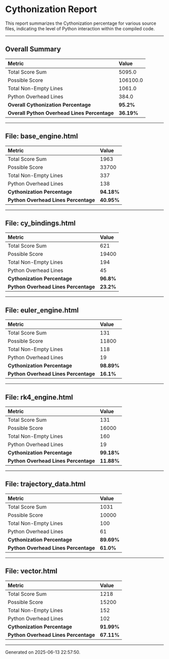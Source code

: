 # Cythonization Report

This report summarizes the Cythonization percentage for various source files, indicating the level of Python interaction within the compiled code.

---
## Overall Summary

| Metric                                 | Value       |
| :------------------------------------- | :---------- |
| Total Score Sum                        | 5095.0      |
| Possible Score                         | 106100.0      |
| Total Non-Empty Lines                  | 1061.0      |
| Python Overhead Lines                  | 384.0      |
| **Overall Cythonization Percentage** | **95.2%** |
| **Overall Python Overhead Lines Percentage** | **36.19%** |

---
## File: base_engine.html

| Metric                         | Value       |
| :----------------------------- | :---------- |
| Total Score Sum                | 1963      |
| Possible Score                 | 33700      |
| Total Non-Empty Lines          | 337      |
| Python Overhead Lines          | 138      |
| **Cythonization Percentage** | **94.18%** |
| **Python Overhead Lines Percentage** | **40.95%** |

---
## File: cy_bindings.html

| Metric                         | Value       |
| :----------------------------- | :---------- |
| Total Score Sum                | 621      |
| Possible Score                 | 19400      |
| Total Non-Empty Lines          | 194      |
| Python Overhead Lines          | 45      |
| **Cythonization Percentage** | **96.8%** |
| **Python Overhead Lines Percentage** | **23.2%** |

---
## File: euler_engine.html

| Metric                         | Value       |
| :----------------------------- | :---------- |
| Total Score Sum                | 131      |
| Possible Score                 | 11800      |
| Total Non-Empty Lines          | 118      |
| Python Overhead Lines          | 19      |
| **Cythonization Percentage** | **98.89%** |
| **Python Overhead Lines Percentage** | **16.1%** |

---
## File: rk4_engine.html

| Metric                         | Value       |
| :----------------------------- | :---------- |
| Total Score Sum                | 131      |
| Possible Score                 | 16000      |
| Total Non-Empty Lines          | 160      |
| Python Overhead Lines          | 19      |
| **Cythonization Percentage** | **99.18%** |
| **Python Overhead Lines Percentage** | **11.88%** |

---
## File: trajectory_data.html

| Metric                         | Value       |
| :----------------------------- | :---------- |
| Total Score Sum                | 1031      |
| Possible Score                 | 10000      |
| Total Non-Empty Lines          | 100      |
| Python Overhead Lines          | 61      |
| **Cythonization Percentage** | **89.69%** |
| **Python Overhead Lines Percentage** | **61.0%** |

---
## File: vector.html

| Metric                         | Value       |
| :----------------------------- | :---------- |
| Total Score Sum                | 1218      |
| Possible Score                 | 15200      |
| Total Non-Empty Lines          | 152      |
| Python Overhead Lines          | 102      |
| **Cythonization Percentage** | **91.99%** |
| **Python Overhead Lines Percentage** | **67.11%** |

---
Generated on 2025-06-13 22:57:50.
